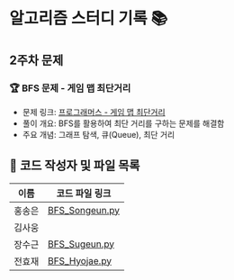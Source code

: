 # 알고리즘 스터디 기록 📚  

## 2주차 문제  

### 🏆 BFS 문제 - 게임 맵 최단거리  
- 문제 링크: [프로그래머스 - 게임 맵 최단거리](https://school.programmers.co.kr/learn/courses/30/lessons/1844)  
- 풀이 개요: BFS를 활용하여 최단 거리를 구하는 문제를 해결함  
- 주요 개념: 그래프 탐색, 큐(Queue), 최단 거리  

## 📌 코드 작성자 및 파일 목록

| 이름   | 코드 파일 링크 |
|--------|----------------|
| 홍송은 | [BFS_Songeun.py](BFS_Songeun.py) |
| 김사웅 | 
| 장수근 | [BFS_Sugeun.py](BFS_Sugeun.py) |
| 전효재 | [BFS_Hyojae.py](BFS_Hyojae.py) |
